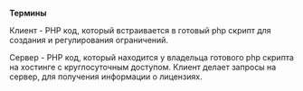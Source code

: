 <b>Термины</b>

Клиент - PHP код, который встраивается в готовый php скрипт для создания и регулирования ограничений.

Сервер - PHP код, который находится у владельца готового php скрипта на хостинге с круглосуточным доступом.
         Клиент делает запросы на сервер, для получения информации о лицензиях.





































